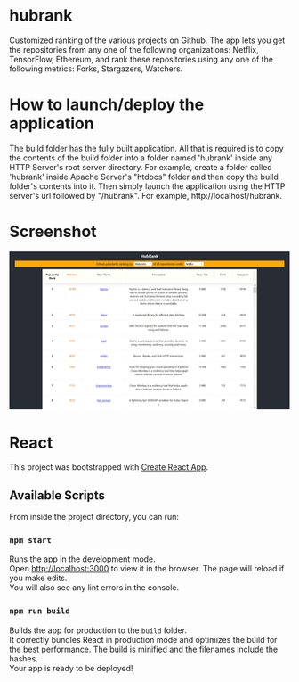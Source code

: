 # hubrank
Customized ranking of the various projects on Github. The app lets you get the repositories from any one of the following organizations: Netflix, TensorFlow, Ethereum, and rank these repositories using any one of the following metrics: Forks, Stargazers, Watchers.

# How to launch/deploy the application
The build folder has the fully built application. All that is required is to copy the contents of the build folder into a folder named 'hubrank' inside any HTTP Server's root server directory. For example, create a folder called 'hubrank' inside Apache Server's "htdocs" folder and then copy the build folder's contents into it. Then simply launch the application using the HTTP server's url followed by "/hubrank". For example, http://localhost/hubrank.

# Screenshot
![HubRank App](/screenshots/hubrank.png?raw=true "HubRank Application")

# React
This project was bootstrapped with [Create React App](https://github.com/facebook/create-react-app).

## Available Scripts
From inside the project directory, you can run:

### `npm start`
Runs the app in the development mode.<br>
Open [http://localhost:3000](http://localhost:3000) to view it in the browser.
The page will reload if you make edits.<br>
You will also see any lint errors in the console.

### `npm run build`
Builds the app for production to the `build` folder.<br>
It correctly bundles React in production mode and optimizes the build for the best performance.
The build is minified and the filenames include the hashes.<br>
Your app is ready to be deployed!